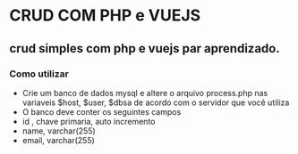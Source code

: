 # CRUD COM PHP e VUEJS

## crud simples com php e vuejs par aprendizado.

### Como utilizar
 - Crie um banco de dados mysql e altere o arquivo process.php nas variaveis $host, $user, $dbsa de acordo com o servidor que você utiliza
 - O banco deve conter os seguintes campos
  - id , chave primaria, auto incremento
  - name, varchar(255)
  - email, varchar(255)
